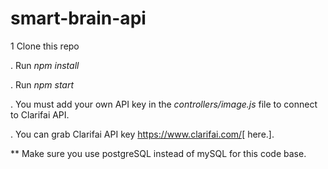 # **smart-brain-api**

1     Clone this repo

.     Run _npm install_

.     Run _npm start_
 
.     You must add your own API key in the _controllers/image.js_ file to connect to Clarifai API.

.     You can grab Clarifai API key https://www.clarifai.com/[ here.]. 

** Make sure you use postgreSQL instead of mySQL for this code base.
